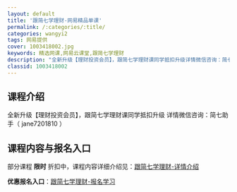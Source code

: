 ```yaml
---
layout: default
title: '跟简七学理财-网易精品单课'
permalink: /:categories/:title/
categories: wangyi2
tags: 网易提供
cover: 1003418002.jpg
keywords: 精选网课,网易云课堂,跟简七学理财
description: "全新升级【理财投资会员】，跟简七学理财课同学抵扣升级详情微信咨询：简七助手（jane7201810）跟简七学理财"
classid: 1003418002
---
```


## 课程介绍

全新升级【理财投资会员】，跟简七学理财课同学抵扣升级
详情微信咨询：简七助手（ jane7201810 ）

## 课程内容与报名入口

部分课程 **限时** 折扣中，课程内容详细介绍见：[跟简七学理财-详情介绍](https://study.163.com/course/introduction/1003418002.htm?share=1&shareId=1025206652&utm_campaign=share&utm_medium=iphoneShare&utm_source=&utm_u=1025206652)

**优惠报名入口**：[跟简七学理财-报名学习](https://study.163.com/course/introduction/1003418002.htm?share=1&shareId=1025206652&utm_campaign=share&utm_medium=iphoneShare&utm_source=&utm_u=1025206652)

